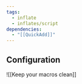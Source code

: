 ```yaml
---
tags:
  - inflate
  - inflates/script
dependencies:
  - "[[QuickAdd]]"
---
```

## Configuration

![[Keep your macros clean]]
